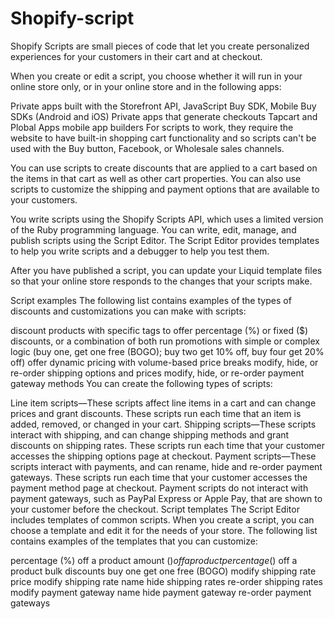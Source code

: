 # Shopify-script
Shopify Scripts are small pieces of code that let you create personalized experiences for your customers in their cart and at checkout.

When you create or edit a script, you choose whether it will run in your online store only, or in your online store and in the following apps:

Private apps built with the Storefront API, JavaScript Buy SDK, Mobile Buy SDKs (Android and iOS)
Private apps that generate checkouts
Tapcart and Plobal Apps mobile app builders
For scripts to work, they require the website to have built-in shopping cart functionality and so scripts can't be used with the Buy button, Facebook, or Wholesale sales channels.

You can use scripts to create discounts that are applied to a cart based on the items in that cart as well as other cart properties. You can also use scripts to customize the shipping and payment options that are available to your customers.

You write scripts using the Shopify Scripts API, which uses a limited version of the Ruby programming language. You can write, edit, manage, and publish scripts using the Script Editor. The Script Editor provides templates to help you write scripts and a debugger to help you test them.

After you have published a script, you can update your Liquid template files so that your online store responds to the changes that your scripts make.

Script examples
The following list contains examples of the types of discounts and customizations you can make with scripts:

discount products with specific tags to offer percentage (%) or fixed ($) discounts, or a combination of both
run promotions with simple or complex logic (buy one, get one free (BOGO); buy two get 10% off, buy four get 20% off)
offer dynamic pricing with volume-based price breaks
modify, hide, or re-order shipping options and prices
modify, hide, or re-order payment gateway methods
You can create the following types of scripts:

Line item scripts—These scripts affect line items in a cart and can change prices and grant discounts. These scripts run each time that an item is added, removed, or changed in your cart.
Shipping scripts—These scripts interact with shipping, and can change shipping methods and grant discounts on shipping rates. These scripts run each time that your customer accesses the shipping options page at checkout.
Payment scripts—These scripts interact with payments, and can rename, hide and re-order payment gateways. These scripts run each time that your customer accesses the payment method page at checkout. Payment scripts do not interact with payment gateways, such as PayPal Express or Apple Pay, that are shown to your customer before the checkout.
Script templates
The Script Editor includes templates of common scripts. When you create a script, you can choose a template and edit it for the needs of your store. The following list contains examples of the templates that you can customize:

percentage (%) off a product
amount ($) off a product
percentage (%) and amount ($) off a product
bulk discounts
buy one get one free (BOGO)
modify shipping rate price
modify shipping rate name
hide shipping rates
re-order shipping rates
modify payment gateway name
hide payment gateway
re-order payment gateways
